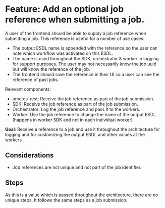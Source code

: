 # Feature: Add an optional job reference when submitting a job. 

A user of the frontend should be able to supply a job reference when submitting a job.
This reference is useful for a number of use cases:
- The output ESDL name is appended with the reference so the user can note which workflow was
activated on this ESDL.
- The name is used throughout the SDK, orchestrator & worker in logging for support purposes. The 
user may not necessarily know the job uuid but will know the reference of the job.
- The frontend should save the reference in their UI so a user can see the reference of past jobs.

Relevant components:
- omotes-rest: Receive the job reference as part of the job submission.
- SDK: Receive the job reference as part of the job submission.
- Orchestrator: Log the job reference and pass it to the workers.
- Worker: Use the job reference to change the name of the output ESDL (happens in worker SDK and
  not in each individual worker)

__Goal__: Receive a reference to a job and use it throughout the architecture for logging and for
customizing the output ESDL and other values at the workers.

## Considerations
- Job references are not unique and not part of the job identifier.

## Steps
As this is a value which is passed throughout the architecture, there are no unique steps.
It follows the same steps as a job submission.

